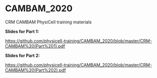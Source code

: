# CAMBAM_2020
CRM CAMBAM PhysiCell training materials

**Slides for Part 1:**

https://github.com/physicell-training/CAMBAM_2020/blob/master/CRM-CAMBAM%20(Part%201).pdf 


**Slides for Part 2:**

https://github.com/physicell-training/CAMBAM_2020/blob/master/CRM-CAMBAM%20(Part%202).pdf 

